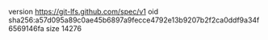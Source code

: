 version https://git-lfs.github.com/spec/v1
oid sha256:a57d095a89c0ae45b6897a9fecce4792e13b9207b2f2ca0ddf9a34f6569146fa
size 14276
